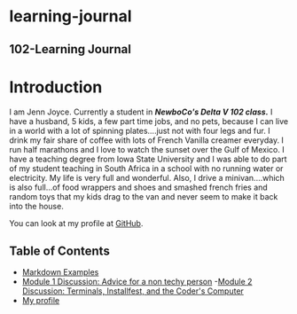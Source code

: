 # learning-journal
## 102-Learning Journal


# Introduction
I am Jenn Joyce. Currently a student in **_NewboCo's Delta V 102 class._** I have a husband, 5 kids, a few part time jobs, and no pets, because I can live in a world with a lot of spinning plates....just not with four legs and fur. I drink my fair share of coffee with lots of French Vanilla creamer everyday.  I run half marathons and I love to watch the sunset over the Gulf of Mexico. I have a teaching degree from Iowa State University and I was able to do part of my student teaching in South Africa in a school with no running water or electricity. My life is very full and wonderful. Also, I drive a minivan....which is also full...of food wrappers and shoes and smashed french fries and random toys that my kids drag to the van and never seem to make it back into the house. 

You can look at my profile at [GitHub](https://github.com/jennjoyce).


## Table of Contents

- [Markdown Examples](/MarkdownExample.md)
- [Module 1 Discussion: Advice for a non techy person](/Discussion.md)
-[Module 2 Discussion: Terminals, Installfest, and the Coder's Computer](/Discussion02.md)
- [My profile](https://github.com/jennjoyce)
